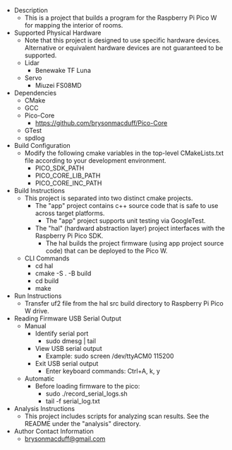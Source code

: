 * Description
    - This is a project that builds a program for the Raspberry Pi Pico W for mapping the interior of rooms.
* Supported Physical Hardware
    - Note that this project is designed to use specific hardware devices. Alternative or equivalent hardware devices are not guaranteed to be supported.
    - Lidar
        - Benewake TF Luna
    - Servo
        - Miuzei FS08MD
* Dependencies
    - CMake
    - GCC
    - Pico-Core
        - https://github.com/brysonmacduff/Pico-Core
    - GTest
    - spdlog
* Build Configuration
    - Modify the following cmake variables in the top-level CMakeLists.txt file according to your development environment.
        - PICO_SDK_PATH
        - PICO_CORE_LIB_PATH
        - PICO_CORE_INC_PATH
* Build Instructions
    - This project is separated into two distinct cmake projects. 
        - The "app" project contains c++ source code that is safe to use across target platforms. 
            - The "app" project supports unit testing via GoogleTest.
        - The "hal" (hardward abstraction layer) project interfaces with the Raspberry Pi Pico SDK.
            - The hal builds the project firmware (using app project source code) that can be deployed to the Pico W.
    - CLI Commands
        - cd hal
        - cmake -S . -B build
        - cd build
        - make
* Run Instructions
    - Transfer uf2 file from the hal src build directory to Raspberry Pi Pico W drive.
* Reading Firmware USB Serial Output
    - Manual
        - Identify serial port
            - sudo dmesg | tail
        - View USB serial output
            - Example: sudo screen /dev/ttyACM0 115200
        - Exit USB serial output
            - Enter keyboard commands: Ctrl+A, k, y
    - Automatic
        - Before loading firmware to the pico:
            - sudo ./record_serial_logs.sh
            - tail -f serial_log.txt
* Analysis Instructions
    - This project includes scripts for analyzing scan results. See the README under the "analysis" directory.
* Author Contact Information
    - brysonmacduff@gmail.com
